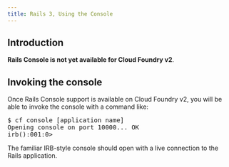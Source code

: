 ```yaml
---
title: Rails 3, Using the Console
---
```


## <a id='intro'></a>Introduction ##

**Rails Console is not yet available for Cloud Foundry v2**.

## <a id='invoke'></a>Invoking the console ##

Once Rails Console support is available on Cloud Foundry v2, you will be able to invoke the console with a command like:

<pre class="terminal">
$ cf console [application name]
Opening console on port 10000... OK
irb():001:0>
</pre>

The familiar IRB-style console should open with a live connection to the Rails application.
